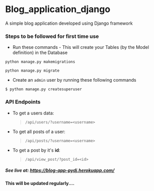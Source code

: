 # Blog_application_django
A simple blog application developed using Django framework

### Steps to be followed for first time use
- Run these commands - This will create your Tables (by the Model definition) in the Database
```
python manage.py makemigrations

python manage.py migrate
```
- Create an ```admin``` user by running these following commands
```
$ python manage.py createsuperuser
```

### API Endpoints
- To get a users data:
  > ```/api/users/?username=<username>```
- To get all posts of a user:
  > ```/api/posts/?username=<username>```
- To get a post by it's **id**:
  >```/api/view_post/?post_id=<id>```

##### See live at: https://blog-app-pydj.herokuapp.com/


#### This will be updated regularly....
